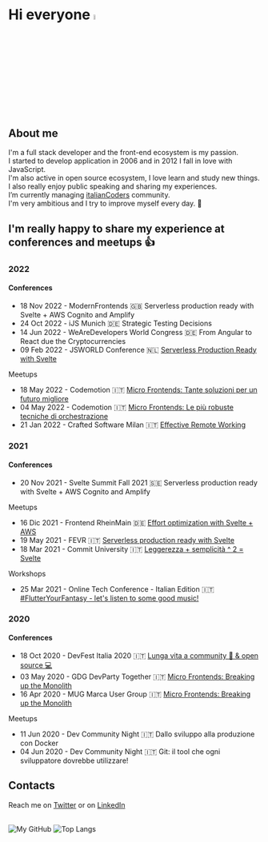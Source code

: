 # Hi everyone <img src="https://raw.githubusercontent.com/MartinHeinz/MartinHeinz/master/wave.gif" width="5%">

## About me

I'm a full stack developer and the front-end ecosystem is my passion.<br>
I started to develop application in 2006 and in 2012 I fall in love with JavaScript.<br>
I'm also active in open source ecosystem, I love learn and study new things.<br>
I also really enjoy public speaking and sharing my experiences.<br>
I’m currently managing [italianCoders](https://www.youtube.com/c/italiancoders) community.<br>
I'm very ambitious and I try to improve myself every day. :rocket:

## I'm really happy to share my experience at conferences and meetups :+1:

### 2022

#### Conferences

- 18 Nov 2022 - ModernFrontends 🇬🇧 Serverless production ready with Svelte + AWS Cognito and Amplify
- 24 Oct 2022 - iJS Munich 🇩🇪 Strategic Testing Decisions
- 14 Jun 2022 - WeAreDevelopers World Congress 🇩🇪 From Angular to React due the Cryptocurrencies
- 09 Feb 2022 - JSWORLD Conference 🇳🇱 [Serverless Production Ready with Svelte](https://youtu.be/i4lEouGQ2z8)

Meetups

- 18 May 2022 - Codemotion 🇮🇹 [Micro Frontends: Tante soluzioni per un futuro migliore](https://talks.codemotion.com/micro-frontends-tante-soluzioni-per-un-f)
- 04 May 2022 - Codemotion 🇮🇹 [Micro Frontends: Le più robuste tecniche di orchestrazione](https://talks.codemotion.com/microfronted-le-pi-robuste-tecniche-di-o)
- 21 Jan 2022 - Crafted Software Milan 🇮🇹 [Effective Remote Working](https://www.youtube.com/watch?v=JXtG0ePZpmY)

### 2021

#### Conferences

- 20 Nov 2021 - Svelte Summit Fall 2021 🇸🇪 Serverless production ready with Svelte + AWS Cognito and Amplify

Meetups

- 16 Dic 2021 - Frontend RheinMain 🇩🇪 [Effort optimization with Svelte + AWS](https://www.youtube.com/watch?v=j9absknhOmk)
- 19 May 2021 - FEVR 🇮🇹 [Serverless production ready with Svelte](https://www.youtube.com/watch?v=NE64tgpOpZM)
- 18 Mar 2021 - Commit University 🇮🇹 [Leggerezza + semplicità ^ 2 = Svelte](https://youtu.be/7CUSv5L9_Ik?t=1296)

Workshops

- 25 Mar 2021 - Online Tech Conference - Italian Edition 🇮🇹 [#FlutterYourFantasy - let's listen to some good music!](https://events.codemotion.com/conferences/online/2021/online-tech-conference-italian-edition-spring/workshops)
 
### 2020

#### Conferences

- 18 Oct 2020 - DevFest Italia 2020   🇮🇹 [Lunga vita a community 🥳 & open source 💻](https://www.youtube.com/watch?v=CcYJVAc9S80)
- 03 May 2020 - GDG DevParty Together 🇮🇹 [Micro Frontends: Breaking up the Monolith](https://youtu.be/NevD6AlZP6I?list=PLP7BVzStXmbBykvsvTfjE8U1DDd1JnoqA&t=17396)
- 16 Apr 2020 - MUG Marca User Group  🇮🇹 [Micro Frontends: Breaking up the Monolith](https://www.youtube.com/watch?v=iH3T4DvUIXU)

Meetups

- 11 Jun 2020 - Dev Community Night 🇮🇹 Dallo sviluppo alla produzione con Docker
- 04 Jun 2020 - Dev Community Night 🇮🇹 Git: il tool che ogni sviluppatore dovrebbe utilizzare!


<!--
### Work
- **TargaTelematics**: 
- **Aton**: 
- **Bludata**: 

### Open Source
- xxx
- xxx
-->

## Contacts

Reach me on [Twitter](https://twitter.com/giorgio_boa) or on [LinkedIn](https://www.linkedin.com/in/giorgio-boa-3ba717139/)
<br><br>

![My GitHub](https://github-readme-stats.vercel.app/api?theme=dracula&username=gioboa&count_private=true&show_icons=true&custom_title=My+stats&include_all_commits=true)
![Top Langs](https://github-readme-stats.vercel.app/api/top-langs/?theme=dracula&username=gioboa&hide=html,php,css&count_private=true&show_icons=true&layout=compact)
<br>
